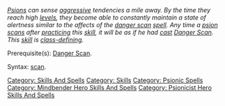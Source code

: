 *[Psions](:Category:_Psionicists "wikilink") can sense
[aggressive](Aggressive_Mobs "wikilink") tendencies a mile away. By the
time they reach high [levels](Level "wikilink"), they become able to
constantly maintain a state of alertness similar to the affects of the
[danger scan](Danger_Scan "wikilink")
[spell](:Category:_Spells "wikilink"). Any time a
[psion](:Category:_Psionicists "wikilink") [scans](Scan "wikilink")
after [practicing](Practice "wikilink") this
[skill](:Category:_Skills "wikilink"), it will be as if he had
[cast](Cast "wikilink") [Danger Scan](Danger_Scan "wikilink"). This
[skill](:Category:_Skills "wikilink") is
[class-defining](:Category:_Class_Definers "wikilink").*

Prerequisite(s): [Danger Scan](Danger_Scan "wikilink").

Syntax: [scan](Scan "wikilink").

[Category: Skills And Spells](Category:_Skills_And_Spells "wikilink")
[Category: Skills](Category:_Skills "wikilink") [Category: Psionic
Spells](Category:_Psionic_Spells "wikilink") [Category: Mindbender Hero
Skills And
Spells](Category:_Mindbender_Hero_Skills_And_Spells "wikilink")
[Category: Psionicist Hero Skills And
Spells](Category:_Psionicist_Hero_Skills_And_Spells "wikilink")
